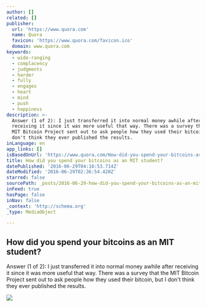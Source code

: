 ```yaml
---
author: []
related: []
publisher:
  url: 'https://www.quora.com'
  name: Quora
  favicon: 'https://www.quora.com/favicon.ico'
  domain: www.quora.com
keywords:
  - wide-ranging
  - complacency
  - judgments
  - harder
  - fully
  - engages
  - heart
  - mind
  - push
  - happiness
description: >-
  Answer (1 of 2): I just transferred it into normal money awhile after
  receiving it since it was more useful that way. There was a survey that the
  MIT Bitcoin Project sent out to ask people how they used their bitcoin, but I
  don't think they ever published the results.
inLanguage: en
app_links: []
isBasedOnUrl: 'https://www.quora.com/How-did-you-spend-your-bitcoins-as-an-MIT-student'
title: How did you spend your bitcoins as an MIT student?
datePublished: '2016-06-29T04:16:53.714Z'
dateModified: '2016-06-29T02:36:54.420Z'
starred: false
sourcePath: _posts/2016-06-29-how-did-you-spend-your-bitcoins-as-an-mit-student.md
inFeed: true
hasPage: false
inNav: false
_context: 'http://schema.org'
_type: MediaObject

---
```

<article style=""><h1>How did you spend your bitcoins as an MIT student?</h1><p>Answer (1 of 2): I just transferred it into normal money awhile after receiving it since it was more useful that way. There was a survey that the MIT Bitcoin Project sent out to ask people how they used their bitcoin, but I don't think they ever published the results.</p><img src="https://qsf.ec.quoracdn.net/-images.new_grid.fb_share_default.pnge6dde9cfa6e03c43.png" /></article>